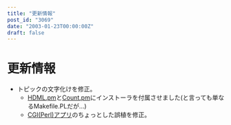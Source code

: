 ```yaml
---
title: "更新情報"
post_id: "3069"
date: "2003-01-23T00:00:00Z"
draft: false
---
```


# 更新情報

* トピックの文字化けを修正。
  * [HDML.pm](/hdml)と[Count.pm](/count)にインストーラを付属させました(と言っても単なるMakefile.PLだが…)
  * [CGI(Perl)アプリ](/category/products/apps)のちょっとした誤植を修正。
